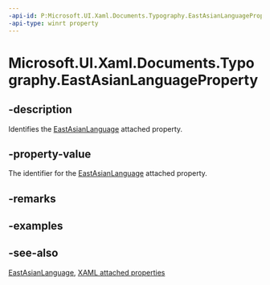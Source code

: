 ```yaml
---
-api-id: P:Microsoft.UI.Xaml.Documents.Typography.EastAsianLanguageProperty
-api-type: winrt property
---
```


<!-- Property syntax
public Windows.UI.Xaml.DependencyProperty EastAsianLanguageProperty { get; }
-->

# Microsoft.UI.Xaml.Documents.Typography.EastAsianLanguageProperty

## -description
Identifies the [EastAsianLanguage](typography_eastasianlanguage.md) attached property.

## -property-value
The identifier for the [EastAsianLanguage](typography_eastasianlanguage.md) attached property.

## -remarks

## -examples

## -see-also

[EastAsianLanguage](typography_eastasianlanguage.md), [XAML attached properties](/windows/uwp/xaml-platform/attached-properties-overview)

